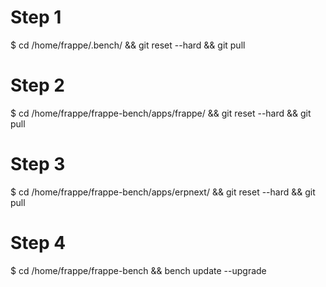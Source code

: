 # Step 1
$ cd /home/frappe/.bench/ && git reset --hard && git pull
# Step 2
$ cd /home/frappe/frappe-bench/apps/frappe/ && git reset --hard && git pull
# Step 3
$ cd /home/frappe/frappe-bench/apps/erpnext/ && git reset --hard && git pull
# Step 4
$ cd /home/frappe/frappe-bench && bench update --upgrade
